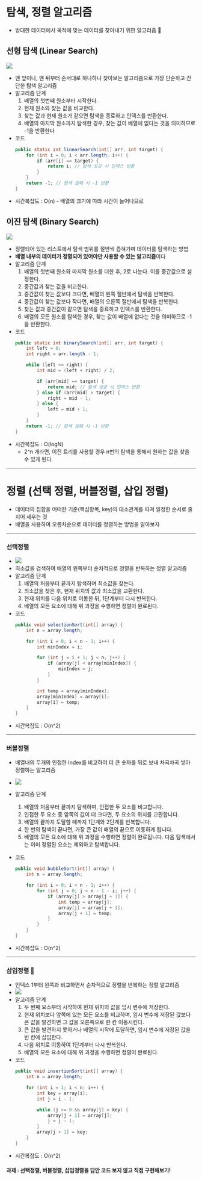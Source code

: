 # 탐색, 정렬 알고리즘

- 방대한 데이터에서 목적에 맞는 데이터를 찾아내기 위한 알고리즘 🧩

## 선형 탐색 (Linear Search)
![](https://i.imgur.com/9DEY3kc.gif)
- 맨 앞이나, 맨 뒤부터 순서대로 하나하나 찾아보는 알고리즘으로 가장 단순하고 간단한 탐색 알고리즘
- 알고리즘 단계
    1. 배열의 첫번째 원소부터 시작한다.
    2. 현재 원소와 찾는 값을 비교한다.
    3. 찾는 값과 현재 원소가 같으면 탐색을 종료하고 인덱스를 반환한다.
    4. 배열의 마지막 원소까지 탐색한 경우, 찾는 값이 배열에 없다는 것을 의미하므로 -1을 반환한다
- 코드
    ```java
    public static int linearSearch(int[] arr, int target) {
        for (int i = 0; i < arr.length; i++) {
            if (arr[i] == target) {
                return i; // 탐색 성공 시 인덱스 반환
            }
        }
        return -1; // 탐색 실패 시 -1 반환
    }
    ```
- 시간복잡도 : O(n) - 배열의 크기에 따라 시간이 늘어나므로


## 이진 탐색 (Binary Search)
![](https://i.imgur.com/wykH5nF.gif)
- 정렬되어 있는 리스트에서 탐색 범위를 절반씩 좁혀가며 데이터를 탐색하는 방법
- **배열 내부의 데이터가 정렬되어 있어야만 사용할 수 있는 알고리즘**이다
- 알고리즘 단계
    1. 배열의 첫번째 원소와 마지막 원소를 더한 후, 2로 나눈다. 이를 중간값으로 설정한다.
    2. 중간값과 찾는 값을 비교한다.
    3. 중간값이 찾는 값보다 크다면, 배열의 왼쪽 절반에서 탐색을 반복한다.
    4. 중간값이 찾는 값보다 작다면, 배열의 오른쪽 절반에서 탐색을 반복한다.
    5. 찾는 값과 중간값이 같으면 탐색을 종료하고 인덱스를 반환한다.
    6. 배열의 모든 원소를 탐색한 경우, 찾는 값이 배열에 없다는 것을 의미하므로 -1을 반환한다.
- 코드
    ```java
    public static int binarySearch(int[] arr, int target) {
        int left = 0;
        int right = arr.length - 1;

        while (left <= right) {
            int mid = (left + right) / 2;

            if (arr[mid] == target) {
                return mid; // 탐색 성공 시 인덱스 반환
            } else if (arr[mid] > target) {
                right = mid - 1;
            } else {
                left = mid + 1;
            }
        }
        return -1; // 탐색 실패 시 -1 반환
    }
    ```
- 시간복잡도 : O(logN)
    - 2^n 개라면, 이진 트리를 사용할 경우 n번의 탐색을 통해서 원하는 값을 찾을 수 있게 된다.



---

# 정렬 (선택 정렬, 버블정렬, 삽입 정렬)
- 데이터의 집합을 어떠한 기준(핵심항목, key)의 대소관계를 따져 일정한 순서로 줄지어 세우는 것
- 배열을 사용하여 오름차순으로 데이터를 정렬하는 방법을 알아보자

---

### 선택정렬
- ![](https://i.imgur.com/svWrXqH.gif)
- 최소값을 검색하여 배열의 왼쪽부터 순차적으로 정렬을 반복하는 정렬 알고리즘
- 알고리즘 단계
    1. 배열의 처음부터 끝까지 탐색하며 최소값을 찾는다.
    2. 최소값을 찾은 후, 현재 위치의 값과 최소값을 교환한다.
    3. 현재 위치를 다음 위치로 이동한 뒤, 1단계부터 다시 반복한다.
    4. 배열의 모든 요소에 대해 위 과정을 수행하면 정렬이 완료된다.
- 코드
    ```java
    public void selectionSort(int[] array) {
        int n = array.length;

        for (int i = 0; i < n - 1; i++) {
            int minIndex = i;

            for (int j = i + 1; j < n; j++) {
                if (array[j] < array[minIndex]) {
                    minIndex = j;
                }
            }

            int temp = array[minIndex];
            array[minIndex] = array[i];
            array[i] = temp;
        }
    }
    ```
- 시간복잡도 : O(n^2)
---

### 버블정렬

- 배열내의 두개의 인접한 Index를 비교하여 더 큰 숫자를 뒤로 보내 차곡차곡 쌓아 정렬하는 알고리즘
- ![](https://i.imgur.com/mKzwIe0.gif)

- 알고리즘 단계
    1. 배열의 처음부터 끝까지 탐색하며, 인접한 두 요소를 비교합니다.
    2. 인접한 두 요소 중 앞쪽의 값이 더 크다면, 두 요소의 위치를 교환합니다.
    3. 배열의 끝까지 도달할 때까지 1단계와 2단계를 반복합니다.
    4. 한 번의 탐색이 끝나면, 가장 큰 값이 배열의 끝으로 이동하게 됩니다.
    5. 배열의 모든 요소에 대해 위 과정을 수행하면 정렬이 완료됩니다. 다음 탐색에서는 이미 정렬된 요소는 제외하고 탐색합니다.
- 코드
    ```java
    public void bubbleSort(int[] array) {
        int n = array.length;

        for (int i = 0; i < n - 1; i++) {
            for (int j = 0; j < n - 1 - i; j++) {
                if (array[j] > array[j + 1]) {
                    int temp = array[j];
                    array[j] = array[j + 1];
                    array[j + 1] = temp;
                }
            }
        }
    }
    ```
- 시간복잡도 : O(n^2)

---

### 삽입정렬 🧩
- 인덱스 1부터 왼쪽과 비교하면서 순차적으로 정렬을 반복하는 정렬 알고리즘
- ![](https://i.imgur.com/mlBIWFc.gif)
- 알고리즘 단계
    1. 두 번째 요소부터 시작하여 현재 위치의 값을 임시 변수에 저장한다.
    2. 현재 위치보다 앞쪽에 있는 모든 요소를 비교하며, 임시 변수에 저장된 값보다 큰 값을 발견하면 그 값을 오른쪽으로 한 칸 이동시킨다.
    3. 큰 값을 발견하지 못하거나 배열의 시작에 도달하면, 임시 변수에 저장된 값을 빈 칸에 삽입한다.
    4. 다음 위치로 이동하여 1단계부터 다시 반복한다.
    5. 배열의 모든 요소에 대해 위 과정을 수행하면 정렬이 완료된다.
- 코드
    ```java
    public void insertionSort(int[] array) {
        int n = array.length;

        for (int i = 1; i < n; i++) {
            int key = array[i];
            int j = i - 1;

            while (j >= 0 && array[j] > key) {
                array[j + 1] = array[j];
                j = j - 1;
            }
            array[j + 1] = key;
        }
    }
    ```
- 시간복잡도 : O(n^2)

#### 과제 : 선택정렬, 버블정렬, 삽입정렬을 답안 코드 보지 않고 직접 구현해보기!